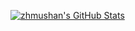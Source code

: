 [![zhmushan's GitHub Stats](https://github-readme-stats.vercel.app/api?username=zhmushan)](https://github.com/zhmushan)
